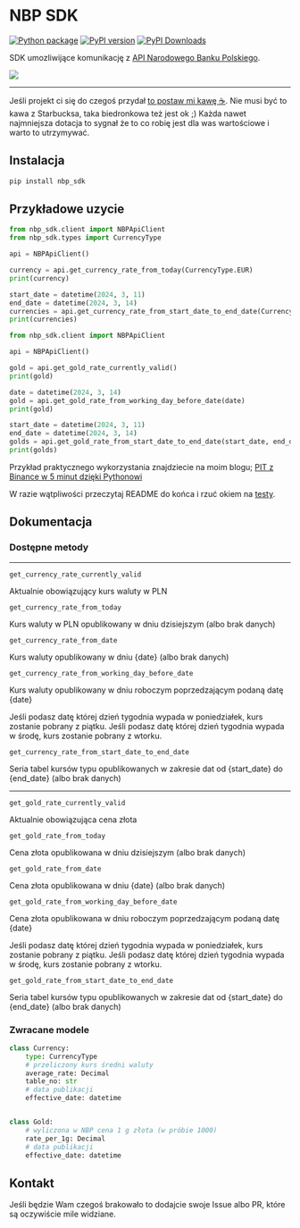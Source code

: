 # NBP SDK

[![Python package](https://github.com/lukas346/nbp_sdk/actions/workflows/python-package.yml/badge.svg)](https://github.com/lukas346/nbp_sdk/actions/workflows/python-package.yml)
[![PyPI version](https://badge.fury.io/py/nbp-sdk.svg)](https://badge.fury.io/py/nbp-sdk)
[![PyPI Downloads](https://static.pepy.tech/badge/nbp-sdk)](https://pepy.tech/projects/nbp-sdk)

SDK umozliwijące komunikację z [API Narodowego Banku Polskiego](http://api.nbp.pl).

![](https://ocdn.eu/pulscms-transforms/1/vPek9kpTURBXy9iNzhiN2YwZDU3OWZkODhiZjA1ODdiYTE1NDNlYTcxMy5qcGeSlQLNA8AAwsOVAgDNA8DCw94AAaEwAQ)

----------

Jeśli projekt ci się do czegoś przydał [to postaw mi kawę ☕](https://buycoffee.to/lukas346). Nie musi być to kawa z Starbucksa, taka biedronkowa też jest ok ;) Każda nawet najmniejsza dotacja to sygnał że to co robię jest dla was wartościowe i warto to utrzymywać.

## Instalacja

```bash
pip install nbp_sdk
```

## Przykładowe uzycie
```python
from nbp_sdk.client import NBPApiClient
from nbp_sdk.types import CurrencyType

api = NBPApiClient() 

currency = api.get_currency_rate_from_today(CurrencyType.EUR)
print(currency)

start_date = datetime(2024, 3, 11)
end_date = datetime(2024, 3, 14) 
currencies = api.get_currency_rate_from_start_date_to_end_date(CurrencyType.EUR, start_date, end_date)
print(currencies)

```

```python
from nbp_sdk.client import NBPApiClient

api = NBPApiClient() 

gold = api.get_gold_rate_currently_valid()
print(gold)

date = datetime(2024, 3, 14)
gold = api.get_gold_rate_from_working_day_before_date(date)
print(gold)

start_date = datetime(2024, 3, 11)
end_date = datetime(2024, 3, 14) 
golds = api.get_gold_rate_from_start_date_to_end_date(start_date, end_date)
print(golds)
```

Przykład praktycznego wykorzystania znajdziecie na moim blogu; [PIT z Binance w 5 minut dzięki Pythonowi](https://www.whileforloop.pl/posts/pit-binance/)

W razie wątpliwości przeczytaj README do końca i rzuć okiem na [testy](https://github.com/lukas346/nbp_sdk/blob/main/tests/test_client.py).


## Dokumentacja

### Dostępne metody

---

    get_currency_rate_currently_valid

Aktualnie obowiązujący kurs waluty w PLN

    get_currency_rate_from_today

Kurs waluty w PLN opublikowany w dniu dzisiejszym (albo brak danych)

    get_currency_rate_from_date

Kurs waluty opublikowany w dniu {date} (albo brak danych)

    get_currency_rate_from_working_day_before_date

Kurs waluty opublikowany w dniu roboczym poprzedzającym podaną datę {date}

Jeśli podasz datę której dzień tygodnia wypada w poniedziałek, kurs zostanie pobrany z piątku.
Jeśli podasz datę której dzień tygodnia wypada w środę, kurs zostanie pobrany z wtorku.

    get_currency_rate_from_start_date_to_end_date

Seria tabel kursów typu opublikowanych w zakresie dat od {start_date} do {end_date} (albo brak danych)

---

    get_gold_rate_currently_valid

Aktualnie obowiązująca cena złota

    get_gold_rate_from_today

Cena złota opublikowana w dniu dzisiejszym (albo brak danych)

    get_gold_rate_from_date

Cena złota opublikowana w dniu {date} (albo brak danych)

    get_gold_rate_from_working_day_before_date

Cena złota opublikowana w dniu roboczym poprzedzającym podaną datę {date}

Jeśli podasz datę której dzień tygodnia wypada w poniedziałek, kurs zostanie pobrany z piątku.
Jeśli podasz datę której dzień tygodnia wypada w środę, kurs zostanie pobrany z wtorku.

    get_gold_rate_from_start_date_to_end_date
    
Seria tabel kursów typu opublikowanych w zakresie dat od {start_date} do {end_date} (albo brak danych)

### Zwracane modele
```python
class Currency:
    type: CurrencyType
    # przeliczony kurs średni waluty
    average_rate: Decimal
    table_no: str
    # data publikacji
    effective_date: datetime


class Gold:
    # wyliczona w NBP cena 1 g złota (w próbie 1000)
    rate_per_1g: Decimal
    # data publikacji
    effective_date: datetime
```

## Kontakt

Jeśli będzie Wam czegoś brakowało to dodajcie swoje Issue albo PR, które są oczywiście mile widziane.
